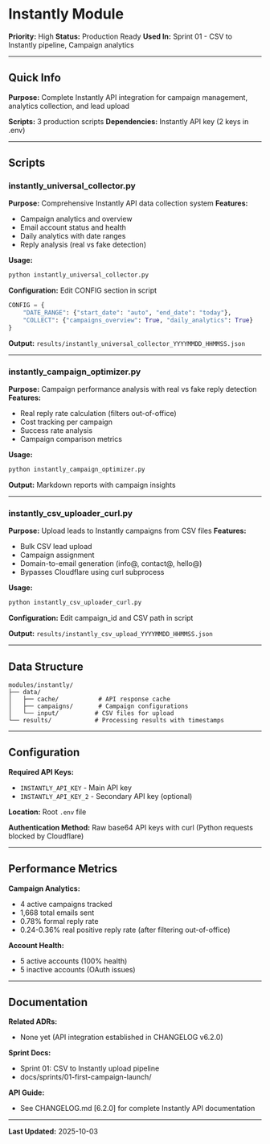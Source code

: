 # Instantly Module

**Priority:** High
**Status:** Production Ready
**Used In:** Sprint 01 - CSV to Instantly pipeline, Campaign analytics

---

## Quick Info

**Purpose:** Complete Instantly API integration for campaign management, analytics collection, and lead upload

**Scripts:** 3 production scripts
**Dependencies:** Instantly API key (2 keys in .env)

---

## Scripts

### instantly_universal_collector.py
**Purpose:** Comprehensive Instantly API data collection system
**Features:**
- Campaign analytics and overview
- Email account status and health
- Daily analytics with date ranges
- Reply analysis (real vs fake detection)

**Usage:**
```bash
python instantly_universal_collector.py
```

**Configuration:** Edit CONFIG section in script
```python
CONFIG = {
    "DATE_RANGE": {"start_date": "auto", "end_date": "today"},
    "COLLECT": {"campaigns_overview": True, "daily_analytics": True}
}
```

**Output:** `results/instantly_universal_collector_YYYYMMDD_HHMMSS.json`

---

### instantly_campaign_optimizer.py
**Purpose:** Campaign performance analysis with real vs fake reply detection
**Features:**
- Real reply rate calculation (filters out-of-office)
- Cost tracking per campaign
- Success rate analysis
- Campaign comparison metrics

**Usage:**
```bash
python instantly_campaign_optimizer.py
```

**Output:** Markdown reports with campaign insights

---

### instantly_csv_uploader_curl.py
**Purpose:** Upload leads to Instantly campaigns from CSV files
**Features:**
- Bulk CSV lead upload
- Campaign assignment
- Domain-to-email generation (info@, contact@, hello@)
- Bypasses Cloudflare using curl subprocess

**Usage:**
```bash
python instantly_csv_uploader_curl.py
```

**Configuration:** Edit campaign_id and CSV path in script

**Output:** `results/instantly_csv_upload_YYYYMMDD_HHMMSS.json`

---

## Data Structure

```
modules/instantly/
├── data/
│   ├── cache/           # API response cache
│   ├── campaigns/       # Campaign configurations
│   └── input/          # CSV files for upload
└── results/            # Processing results with timestamps
```

---

## Configuration

**Required API Keys:**
- `INSTANTLY_API_KEY` - Main API key
- `INSTANTLY_API_KEY_2` - Secondary API key (optional)

**Location:** Root `.env` file

**Authentication Method:** Raw base64 API keys with curl (Python requests blocked by Cloudflare)

---

## Performance Metrics

**Campaign Analytics:**
- 4 active campaigns tracked
- 1,668 total emails sent
- 0.78% formal reply rate
- 0.24-0.36% real positive reply rate (after filtering out-of-office)

**Account Health:**
- 5 active accounts (100% health)
- 5 inactive accounts (OAuth issues)

---

## Documentation

**Related ADRs:**
- None yet (API integration established in CHANGELOG v6.2.0)

**Sprint Docs:**
- Sprint 01: CSV to Instantly upload pipeline
- docs/sprints/01-first-campaign-launch/

**API Guide:**
- See CHANGELOG.md [6.2.0] for complete Instantly API documentation

---

**Last Updated:** 2025-10-03
